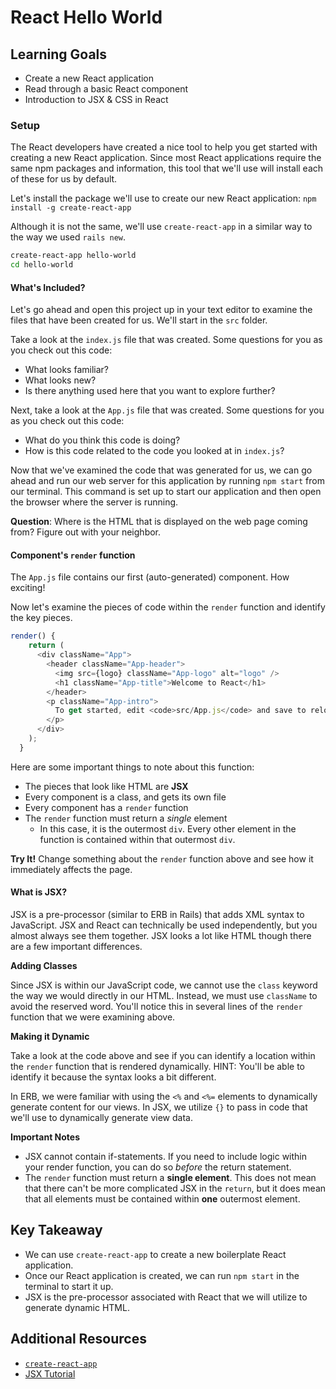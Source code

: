 # React Hello World

## Learning Goals
- Create a new React application
- Read through a basic React component
- Introduction to JSX & CSS in React

### Setup
The React developers have created a nice tool to help you get started with creating a new React application. Since most React applications require the same npm packages and information, this tool that we'll use will install each of these for us by default.

Let's install the package we'll use to create our new React application:
`npm install -g create-react-app`

Although it is not the same, we'll use `create-react-app` in a similar way to the way we used `rails new`.

```bash
create-react-app hello-world
cd hello-world
```

#### What's Included?
Let's go ahead and open this project up in your text editor to examine the files that have been created for us. We'll start in the `src` folder.

Take a look at the `index.js` file that was created. Some questions for you as you check out this code:
- What looks familiar?
- What looks new?
- Is there anything used here that you want to explore further?

Next, take a look at the `App.js` file that was created. Some questions for you as you check out this code:
- What do you think this code is doing?
- How is this code related to the code you looked at in `index.js`?

Now that we've examined the code that was generated for us, we can go ahead and run our web server for this application by running `npm start` from our terminal. This command is set up to start our application and then open the browser where the server is running.

**Question**: Where is the HTML that is displayed on the web page coming from? Figure out with your neighbor.

#### Component's `render` function
The `App.js` file contains our first (auto-generated) component. How exciting!

Now let's examine the pieces of code within the `render` function and identify the key pieces.
```javascript
render() {
    return (
      <div className="App">
        <header className="App-header">
          <img src={logo} className="App-logo" alt="logo" />
          <h1 className="App-title">Welcome to React</h1>
        </header>
        <p className="App-intro">
          To get started, edit <code>src/App.js</code> and save to reload.
        </p>
      </div>
    );
  }
```

Here are some important things to note about this function:
- The pieces that look like HTML are **JSX**
- Every component is a class, and gets its own file
- Every component has a `render` function
- The `render` function must return a *single* element
  - In this case, it is the outermost `div`. Every other element in the function is contained within that outermost `div`.

**Try It!** Change something about the `render` function above and see how it immediately affects the page.

#### What is JSX?
JSX is a pre-processor (similar to ERB in Rails) that adds XML syntax to JavaScript. JSX and React can technically be used independently, but you almost always see them together. JSX looks a lot like HTML though there are a few important differences.

**Adding Classes**

Since JSX is within our JavaScript code, we cannot use the `class` keyword the way we would directly in our HTML. Instead, we must use `className` to avoid the reserved word. You'll notice this in several lines of the `render` function that we were examining above.

**Making it Dynamic**

Take a look at the code above and see if you can identify a location within the `render` function that is rendered dynamically. HINT: You'll be able to identify it because the syntax looks a bit different.

In ERB, we were familiar with using the `<%` and `<%=` elements to dynamically generate content for our views. In JSX, we utilize `{}` to pass in code that we'll use to dynamically generate view data.

**Important Notes**

- JSX cannot contain if-statements. If you need to include logic within your render function, you can do so _before_ the return statement.
- The `render` function must return a **single element**. This does not mean that there can't be more complicated JSX in the `return`, but it does mean that all elements must be contained within **one** outermost element.

## Key Takeaway
- We can use `create-react-app` to create a new boilerplate React application.
- Once our React application is created, we can run `npm start` in the terminal to start it up.
- JSX is the pre-processor associated with React that we will utilize to generate dynamic HTML.

## Additional Resources
- [`create-react-app`](https://github.com/facebookincubator/create-react-app)
- [JSX Tutorial](http://buildwithreact.com/tutorial/jsx)
